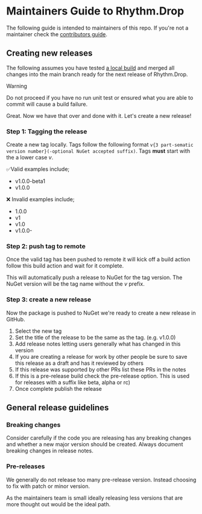 # Maintainers Guide to Rhythm.Drop

The following guide is intended to maintainers of this repo. If you're not a maintainer check the [contributors guide](contributing-contributors.md).

## Creating new releases

The following assumes you have tested [a local build](BUILD.md) and merged all changes into the main branch ready for the next release of Rhythm.Drop.

> [!Warning]
> Do not proceed if you have no run unit test or ensured what you are able to commit will cause a build failure.

Great. Now we have that over and done with it. Let's create a new release!

### Step 1: Tagging the release
Create a new tag locally. Tags follow the following format `v{3 part-sematic version number}(-optional NuGet accepted suffix)`. Tags **must** start with the a lower case _v_.

✅Valid examples include;

 * v1.0.0-beta1
 * v1.0.0

❌ Invalid examples include;

* 1.0.0
* v1
* v1.0
* v1.0.0-

### Step 2: push tag to remote

Once the valid tag has been pushed to remote it will kick off a build action follow this build action and wait for it complete.

This will automatically push a release to NuGet for the tag version. The NuGet version will be the tag name without the _v_ prefix.

### Step 3: create a new release

Now the package is pushed to NuGet we're ready to create a new release in GitHub.

 1. Select the new tag
 2. Set the title of the release to be the same as the tag. (e.g. v1.0.0)
 3. Add release notes letting users generally what has changed in this version
 4. If you are creating a release for work by other people be sure to save this release as a draft and has it reviewed by others
 5. If this release was supported by other PRs list these PRs in the notes
 6. If this is a pre-release build check the pre-release option. This is used for releases with a suffix like beta, alpha or rc)
 7. Once complete publish the release

## General release guidelines

### Breaking changes

Consider carefully if the code you are releasing has any breaking changes and whether a new major version should be created. Always document breaking changes in release notes.

### Pre-releases

We generally do not release too many pre-release version. Instead choosing to fix with patch or minor version. 

As the maintainers team is small ideally releasing less versions that are more thought out would be the ideal path.
